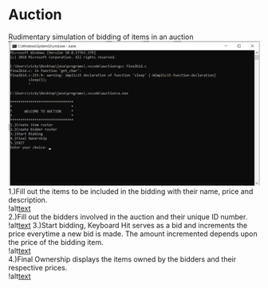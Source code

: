 # Auction
Rudimentary simulation of bidding of items in an auction 
![alt text](https://github.com/Kshitijpawar/Auction/blob/master/Screenshot%20(72).png)  
1.)Fill out the items to be included in the bidding with their name, price and description.  
!alt[text](https://github.com/Kshitijpawar/Auction/blob/master/Screenshot%20(73).png)  
2.)Fill out the bidders involved in the auction and their unique ID number.  
!alt[text](https://github.com/Kshitijpawar/Auction/blob/master/Screenshot%20(74).png)
3.)Start bidding, Keyboard Hit serves as a bid and increments the price everytime a new bid is made. The amount incremented depends upon the price of the bidding item.  
!alt[text](https://github.com/Kshitijpawar/Auction/blob/master/Screenshot%20(78).png)  
4.)Final Ownership displays the items owned by the bidders and their respective prices.  
!alt[text](https://github.com/Kshitijpawar/Auction/blob/master/Screenshot%20(93).png)  
